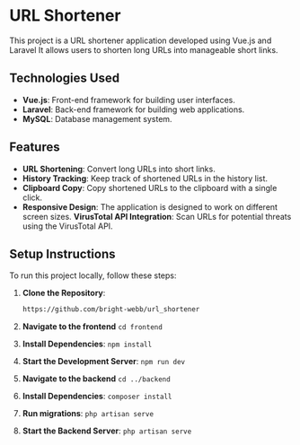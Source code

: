 # URL Shortener

This project is a URL shortener application developed using Vue.js and Laravel It allows users to shorten long URLs into manageable short links.


## Technologies Used

- **Vue.js**: Front-end framework for building user interfaces.
- **Laravel**: Back-end framework for building web applications.
- **MySQL**: Database management system.

## Features

- **URL Shortening**: Convert long URLs into short links.
- **History Tracking**: Keep track of shortened URLs in the history list.
- **Clipboard Copy**: Copy shortened URLs to the clipboard with a single click.
- **Responsive Design**: The application is designed to work  on different screen sizes.
**VirusTotal API Integration**: Scan URLs for potential threats using the VirusTotal API.

## Setup Instructions


To run this project locally, follow these steps:

1. **Clone the Repository**:
   ```bash
   https://github.com/bright-webb/url_shortener

2. **Navigate to the frontend**
    `cd frontend`
    
3. **Install Dependencies**:
    `npm install`
    
4. **Start the Development Server**:
    `npm run dev`
    
5. **Navigate to the backend**
    `cd ../backend`
    
6. **Install Dependencies**:
    `composer install`
    
7. **Run migrations**:
    `php artisan serve`

8. **Start the Backend Server**:
    `php artisan serve`

